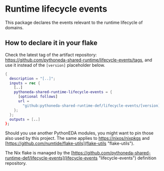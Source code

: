 # Runtime lifecycle events

This package declares the events relevant to the runtime lifecycle of domains.

## How to declare it in your flake

Check the latest tag of the artifact repository: https://github.com/pythoneda-shared-runtime/lifecycle-events/tags, and use it instead of the `[version]` placeholder below.

```nix
{
  description = "[..]";
  inputs = rec {
    [..]
    pythoneda-shared-runtime-lifecycle-events = {
      [optional follows]
      url =
        "github:pythoneda-shared-runtime-def/lifecycle-events/[version]";
    };
  };
  outputs = [..]
};
```

Should you use another PythonEDA modules, you might want to pin those also used by this project. The same applies to [https://nixos/nixpkgs](nixpkgs "nixpkgs") and [https://github.com/numtide/flake-utils](flake-utils "flake-utils").

The Nix flake is managed by the [https://github.com/pythoneda-shared-runtime-def/lifecycle-events](lifecycle-events "lifecycle-events") definition repository.


